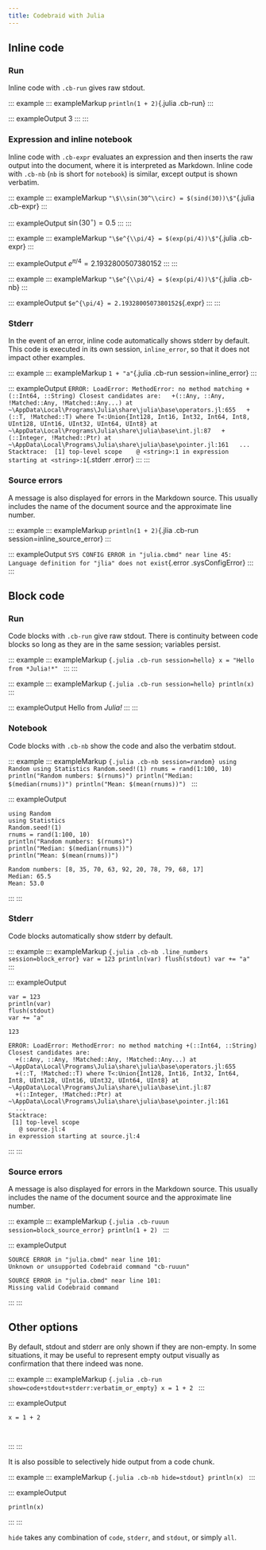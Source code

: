 ```yaml
---
title: Codebraid with Julia
---
```


## Inline code

### Run

Inline code with `.cb-run` gives raw stdout.

::: example
::: exampleMarkup
    `println(1 + 2)`{.julia .cb-run}
:::

::: exampleOutput
3
:::
:::

### Expression and inline notebook

Inline code with `.cb-expr` evaluates an expression and then inserts the
raw output into the document, where it is interpreted as Markdown.
Inline code with `.cb-nb` (`nb` is short for `notebook`) is similar,
except output is shown verbatim.

::: example
::: exampleMarkup
    `"\$\\sin(30^\\circ) = $(sind(30))\$"`{.julia .cb-expr}
:::

::: exampleOutput
$\sin(30^\circ) = 0.5$
:::
:::

::: example
::: exampleMarkup
    `"\$e^{\\pi/4} = $(exp(pi/4))\$"`{.julia .cb-expr}
:::

::: exampleOutput
$e^{\pi/4} = 2.1932800507380152$
:::
:::

::: example
::: exampleMarkup
    `"\$e^{\\pi/4} = $(exp(pi/4))\$"`{.julia .cb-nb}
:::

::: exampleOutput
`$e^{\pi/4} = 2.1932800507380152$`{.expr}
:::
:::

### Stderr

In the event of an error, inline code automatically shows stderr by
default. This code is executed in its own session, `inline_error`, so
that it does not impact other examples.

::: example
::: exampleMarkup
    `1 + "a"`{.julia .cb-run session=inline_error}
:::

::: exampleOutput
`ERROR: LoadError: MethodError: no method matching +(::Int64, ::String) Closest candidates are:   +(::Any, ::Any, !Matched::Any, !Matched::Any...) at ~\AppData\Local\Programs\Julia\share\julia\base\operators.jl:655   +(::T, !Matched::T) where T<:Union{Int128, Int16, Int32, Int64, Int8, UInt128, UInt16, UInt32, UInt64, UInt8} at ~\AppData\Local\Programs\Julia\share\julia\base\int.jl:87   +(::Integer, !Matched::Ptr) at ~\AppData\Local\Programs\Julia\share\julia\base\pointer.jl:161   ... Stacktrace:  [1] top-level scope    @ <string>:1 in expression starting at <string>:1`{.stderr
.error}
:::
:::

### Source errors

A message is also displayed for errors in the Markdown source. This
usually includes the name of the document source and the approximate
line number.

::: example
::: exampleMarkup
    `println(1 + 2)`{.jlia .cb-run session=inline_source_error}
:::

::: exampleOutput
`SYS CONFIG ERROR in "julia.cbmd" near line 45: Language definition for "jlia" does not exist`{.error
.sysConfigError}
:::
:::

## Block code

### Run

Code blocks with `.cb-run` give raw stdout. There is continuity between
code blocks so long as they are in the same session; variables persist.

::: example
::: exampleMarkup
    ```{.julia .cb-run session=hello}
    x = "Hello from *Julia!*"
    ```
:::
:::

::: example
::: exampleMarkup
    ```{.julia .cb-run session=hello}
    println(x)
    ```
:::

::: exampleOutput
Hello from *Julia!*
:::
:::

### Notebook

Code blocks with `.cb-nb` show the code and also the verbatim stdout.

::: example
::: exampleMarkup
    ```{.julia .cb-nb session=random}
    using Random
    using Statistics
    Random.seed!(1)
    rnums = rand(1:100, 10)
    println("Random numbers: $(rnums)")
    println("Median: $(median(rnums))")
    println("Mean: $(mean(rnums))")
    ```
:::

::: exampleOutput
``` {.julia .numberLines startFrom="1"}
using Random
using Statistics
Random.seed!(1)
rnums = rand(1:100, 10)
println("Random numbers: $(rnums)")
println("Median: $(median(rnums))")
println("Mean: $(mean(rnums))")
```

``` stdout
Random numbers: [8, 35, 70, 63, 92, 20, 78, 79, 68, 17]
Median: 65.5
Mean: 53.0
```
:::
:::

### Stderr

Code blocks automatically show stderr by default.

::: example
::: exampleMarkup
    ```{.julia .cb-nb .line_numbers session=block_error}
    var = 123
    println(var)
    flush(stdout)
    var += "a"
    ```
:::

::: exampleOutput
``` {.julia .numberLines startFrom="1"}
var = 123
println(var)
flush(stdout)
var += "a"
```

``` stdout
123
```

``` {.stderr .error}
ERROR: LoadError: MethodError: no method matching +(::Int64, ::String)
Closest candidates are:
  +(::Any, ::Any, !Matched::Any, !Matched::Any...) at ~\AppData\Local\Programs\Julia\share\julia\base\operators.jl:655
  +(::T, !Matched::T) where T<:Union{Int128, Int16, Int32, Int64, Int8, UInt128, UInt16, UInt32, UInt64, UInt8} at ~\AppData\Local\Programs\Julia\share\julia\base\int.jl:87
  +(::Integer, !Matched::Ptr) at ~\AppData\Local\Programs\Julia\share\julia\base\pointer.jl:161
  ...
Stacktrace:
 [1] top-level scope
   @ source.jl:4
in expression starting at source.jl:4
```
:::
:::

### Source errors

A message is also displayed for errors in the Markdown source. This
usually includes the name of the document source and the approximate
line number.

::: example
::: exampleMarkup
    ```{.julia .cb-ruuun session=block_source_error}
    println(1 + 2)
    ```
:::

::: exampleOutput
``` {.error .sourceError}
SOURCE ERROR in "julia.cbmd" near line 101:
Unknown or unsupported Codebraid command "cb-ruuun"

SOURCE ERROR in "julia.cbmd" near line 101:
Missing valid Codebraid command
```
:::
:::

## Other options

By default, stdout and stderr are only shown if they are non-empty. In
some situations, it may be useful to represent empty output visually as
confirmation that there indeed was none.

::: example
::: exampleMarkup
    ```{.julia .cb-run show=code+stdout+stderr:verbatim_or_empty}
    x = 1 + 2
    ```
:::

::: exampleOutput
``` {.julia .numberLines startFrom="1"}
x = 1 + 2
```

``` stderr
 
```
:::
:::

It is also possible to selectively hide output from a code chunk.

::: example
::: exampleMarkup
    ```{.julia .cb-nb hide=stdout}
    println(x)
    ```
:::

::: exampleOutput
``` {.julia .numberLines startFrom="2"}
println(x)
```
:::
:::

`hide` takes any combination of `code`, `stderr`, and `stdout`, or
simply `all`.
